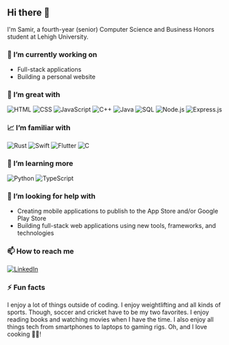 ## Hi there 👋

I'm Samir, a fourth-year (senior) Computer Science and Business Honors student at Lehigh University.

### 📝 I’m currently working on

- Full-stack applications
- Building a personal website

### 🌳 I’m great with

<div display="flex">
    <img src="https://img.shields.io/badge/HTML5-%23E34F26.svg?style=for-the-badge&logo=html5&logoColor=white" alt="HTML"/>
    <img src="https://img.shields.io/badge/css3-%231572B6.svg?style=for-the-badge&logo=css3&logoColor=white" alt="CSS"/>
    <img src="https://img.shields.io/badge/JavaScript-%23F7DF1E.svg?style=for-the-badge&logo=javascript&logoColor=black" alt="JavaScript"/>
    <img src="https://img.shields.io/badge/C++-%2300599C.svg?style=for-the-badge&logo=c%2B%2B&logoColor=white" alt="C++"/>
    <img src="https://img.shields.io/badge/Java-%23ED8B00.svg?style=for-the-badge&logo=java&logoColor=white" alt="Java"/>
    <img src="https://img.shields.io/badge/SQL-%23316192.svg?style=for-the-badge&logo=sql&logoColor=white" alt="SQL"/>
    <img src="https://img.shields.io/badge/Node.js-%23339933.svg?style=for-the-badge&logo=node.js&logoColor=white" alt="Node.js"/>
    <img src="https://img.shields.io/badge/Express.js-%23404d59.svg?style=for-the-badge" 
alt="Express.js"/>
</div>

### 📈 I’m familiar with

<div display="flex">
    <img src="https://img.shields.io/badge/Rust-%23000000.svg?style=for-the-badge&logo=rust&logoColor=white" 
alt="Rust"/>
    <img src="https://img.shields.io/badge/Swift-%23FA7343.svg?style=for-the-badge&logo=swift&logoColor=white"
alt="Swift"/>
    <img src="https://img.shields.io/badge/Flutter-%2302569B.svg?style=for-the-badge&logo=flutter&logoColor=white" 
alt="Flutter"/>
    <img src="https://img.shields.io/badge/C-%2300599C.svg?style=for-the-badge&logo=c&logoColor=white" 
alt="C"/>
</div>

### 🌱 I’m learning more

<div display="flex">
<img src="https://img.shields.io/badge/Python-%233776AB.svg?style=for-the-badge&logo=python&logoColor=white" 
alt="Python"/>
<img src="https://img.shields.io/badge/TypeScript-%23007ACC.svg?style=for-the-badge&logo=typescript&logoColor=white" 
alt="TypeScript"/>
</div>

### 🤔 I’m looking for help with

- Creating mobile applications to publish to the App Store and/or Google Play Store
- Building full-stack web applications using new tools, frameworks, and technologies

### 📫 How to reach me

<div display="flex">
  <a href="https://www.linkedin.com/in/samir-hassan1/">
    <img src="https://img.shields.io/badge/linkedin-%230077B5.svg?style=for-the-badge&logo=linkedin&logoColor=white" alt="LinkedIn"/>
  </a>
</div>

### ⚡ Fun facts

I enjoy a lot of things outside of coding. I enjoy weightlifting and all kinds of sports. Though, soccer and cricket have to be my two favorites. I enjoy reading books and watching movies when I have the time. I also enjoy all things tech from smartphones to laptops to gaming rigs. Oh, and I love cooking 🧑‍🍳!
